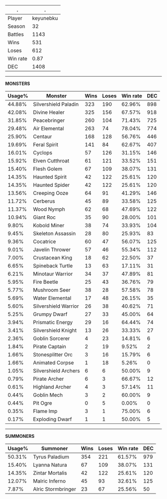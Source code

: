 .|.
|-|-
Player|keyunebku
Season|32
Battles|1143
Wins|531
Loses|612
Win rate|0.87
DEC|1408

---
**MONSTERS**

Usage%|Monster|Wins|Loses|Win rate|DEC|
-|-|-|-|-|-|
44.88%|Silvershield Paladin|323|190|62.96%|898|
42.08%|Divine Healer|325|156|67.57%|918|
31.85%|Peacebringer|260|104|71.43%|725|
29.48%|Air Elemental|263|74|78.04%|774|
25.90%|Centaur|168|128|56.76%|446|
19.69%|Feral Spirit|141|84|62.67%|407|
16.01%|Cyclops|57|126|31.15%|146|
15.92%|Elven Cutthroat|61|121|33.52%|151|
15.40%|Flesh Golem|67|109|38.07%|131|
14.35%|Haunted Spirit|42|122|25.61%|120|
14.35%|Haunted Spider|42|122|25.61%|120|
13.56%|Creeping Ooze|64|91|41.29%|146|
11.72%|Cerberus|45|89|33.58%|125|
11.37%|Wood Nymph|62|68|47.69%|122|
10.94%|Giant Roc|35|90|28.00%|101|
9.80%|Kobold Miner|38|74|33.93%|104|
9.45%|Skeleton Assassin|28|80|25.93%|83|
9.36%|Cocatrice|60|47|56.07%|125|
9.01%|Javelin Thrower|57|46|55.34%|112|
7.00%|Crustacean King|18|62|22.50%|37|
6.65%|Spineback Turtle|13|63|17.11%|31|
6.21%|Minotaur Warrior|34|37|47.89%|81|
5.95%|Fire Beetle|25|43|36.76%|79|
5.77%|Mushroom Seer|38|28|57.58%|78|
5.69%|Water Elemental|17|48|26.15%|35|
5.60%|Silvershield Warrior|26|38|40.62%|71|
5.25%|Grumpy Dwarf|27|33|45.00%|64|
3.94%|Prismatic Energy|29|16|64.44%|74|
3.41%|Silvershield Knight|13|26|33.33%|27|
2.36%|Goblin Sorcerer|4|23|14.81%|6|
1.84%|Pirate Captain|2|19|9.52%|2|
1.66%|Stonesplitter Orc|3|16|15.79%|6|
1.66%|Animated Corpse|1|18|5.26%|0|
1.05%|Silvershield Archers|6|6|50.00%|9|
0.79%|Pirate Archer|6|3|66.67%|12|
0.61%|Highland Archer|4|3|57.14%|11|
0.44%|Goblin Mech|3|2|60.00%|9|
0.44%|Pit Ogre|0|5|0.00%|0|
0.35%|Flame Imp|3|1|75.00%|6|
0.17%|Exploding Dwarf|1|1|50.00%|5|

---
**SUMMONERS**

Usage%|Summoner|Wins|Loses|Win rate|DEC|
-|-|-|-|-|-|
50.31%|Tyrus Paladium|354|221|61.57%|979|
15.40%|Lyanna Natura|67|109|38.07%|131|
14.35%|Zintar Mortalis|42|122|25.61%|120|
12.07%|Malric Inferno|45|93|32.61%|125|
7.87%|Alric Stormbringer|23|67|25.56%|50|
